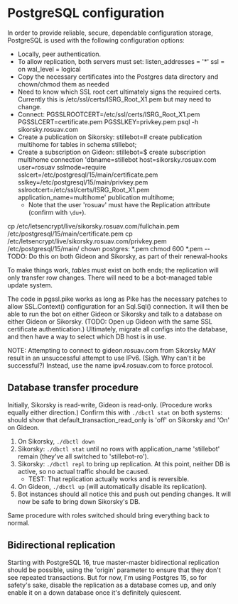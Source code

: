PostgreSQL configuration
========================

In order to provide reliable, secure, dependable configuration storage,
PostgreSQL is used with the following configuration options:

* Locally, peer authentication.
* To allow replication, both servers must set:
  listen_addresses = '*'
  ssl = on
  wal_level = logical
* Copy the necessary certificates into the Postgres data directory and
  chown/chmod them as needed
* Need to know which SSL root cert ultimately signs the required certs.
  Currently this is /etc/ssl/certs/ISRG_Root_X1.pem but may need to change.
* Connect: PGSSLROOTCERT=/etc/ssl/certs/ISRG_Root_X1.pem PGSSLCERT=certificate.pem PGSSLKEY=privkey.pem psql -h sikorsky.rosuav.com
* Create a publication on Sikorsky:
  stillebot=# create publication multihome for tables in schema stillebot;
* Create a subscription on Gideon:
  stillebot=$ create subscription multihome connection 'dbname=stillebot host=sikorsky.rosuav.com user=rosuav sslmode=require sslcert=/etc/postgresql/15/main/certificate.pem sslkey=/etc/postgresql/15/main/privkey.pem sslrootcert=/etc/ssl/certs/ISRG_Root_X1.pem application_name=multihome' publication multihome;
  - Note that the user 'rosuav' must have the Replication attribute (confirm with `\du+`).

cp /etc/letsencrypt/live/sikorsky.rosuav.com/fullchain.pem /etc/postgresql/15/main/certificate.pem
cp /etc/letsencrypt/live/sikorsky.rosuav.com/privkey.pem /etc/postgresql/15/main/
chown postgres: *.pem
chmod 600 *.pem
-- TODO: Do this on both Gideon and Sikorsky, as part of their renewal-hooks


To make things work, *tables* must exist on both ends; the replication
will only transfer row changes. There will need to be a bot-managed
table update system.

The code in pgssl.pike works as long as Pike has the necessary patches to allow
SSL.Context() configuration for an Sql.Sql() connection. It will then be able to
run the bot on either Gideon or Sikorsky and talk to a database on either Gideon
or Sikorsky. (TODO: Open up Gideon with the same SSL certificate authentication.)
Ultimately, migrate all configs into the database, and then have a way to select
which DB host is in use.

NOTE: Attempting to connect to gideon.rosuav.com from Sikorsky MAY result in an
unsuccessful attempt to use IPv6. (Sigh. Why can't it be successful?) Instead,
use the name ipv4.rosuav.com to force protocol.

Database transfer procedure
---------------------------

Initially, Sikorsky is read-write, Gideon is read-only. (Procedure works equally
either direction.) Confirm this with `./dbctl stat` on both systems: should show
that default_transaction_read_only is 'off' on Sikorsky and 'On' on Gideon.

1. On Sikorsky, `./dbctl down`
2. Sikorsky: `./dbctl stat` until no rows with application_name 'stillebot'
   remain (they've all switched to 'stillebot-ro').
3. Sikorsky: `./dbctl repl` to bring up replication. At this point, neither DB
   is active, so no actual traffic should be caused.
   - TEST: That replication actually works and is reversible.
4. On Gideon, `./dbctl up` (will automatically disable its replication).
5. Bot instances should all notice this and push out pending changes. It will
   now be safe to bring down Sikorsky's DB.

Same procedure with roles switched should bring everything back to normal.

Bidirectional replication
-------------------------

Starting with PostgreSQL 16, true master-master bidirectional replication should
be possible, using the 'origin' parameter to ensure that they don't see repeated
transactions. But for now, I'm using Postgres 15, so for safety's sake, disable
the replication as a database comes up, and only enable it on a down database
once it's definitely quiescent.
